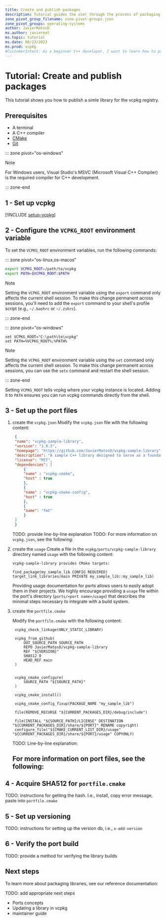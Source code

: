 ```yaml
---
title: Create and publish packages
description: Tutorial guides the user through the process of packaging a library for vcpkg.
zone_pivot_group_filename: zone-pivot-groups.json
zone_pivot_groups: operating-systems
author: JavierMatosD
ms.author: javiermat
ms.topic: tutorial
ms.date: 08/23/2023
ms.prod: vcpkg
#CustomerIntent: As a beginner C++ developer, I want to learn how to package libraries for vcpkg.
---
```


# Tutorial: Create and publish packages

This tutorial shows you how to publish a simle library for the vcpkg registry.

## Prerequisites

- A terminal
- A C++ compiler
- [CMake](https://cmake.org/download/)
- [Git](https://git-scm.com/downloads)

::: zone pivot="os-windows"

> [!NOTE]
> For Windows users, Visual Studio's MSVC (Microsoft Visual C++ Compiler) is the required compiler for C++ development.

::: zone-end

## 1 - Set up vcpkg

[!INCLUDE [setup-vcpkg](includes/setup-vcpkg.md)]

## 2 - Configure the `VCPKG_ROOT` environment variable

To set the `VCPKG_ROOT` environment variables, run the following commands:

::: zone pivot="os-linux,os-macos"

```bash
export VCPKG_ROOT=/path/to/vcpkg
export PATH=$VCPKG_ROOT:$PATH
```

> [!NOTE]
> Setting the `VCPKG_ROOT` environment variable using the `export` command only affects the current shell session. To make this change permanent across sessions, you'll need to add the `export` command to your shell's profile script (e.g., `~/.bashrc` or `~/.zshrc`).

::: zone-end

::: zone pivot="os-windows"

```console
set VCPKG_ROOT="C:\path\to\vcpkg"
set PATH=%VCPKG_ROOT%;%PATH%
```

> [!NOTE]
> Setting the `VCPKG_ROOT` environment variable using the `set` command only affects the current shell session. To make this change permanent across sessions, you can use the `setx` command and restart the shell session.

::: zone-end

Setting `VCPKG_ROOT` tells vcpkg where your vcpkg instance is located.
Adding it to `PATH` ensures you can run vcpkg commands directly from the shell.

## 3 - Set up the port files

1. create the `vcpkg.json`
   Modify the `vcpkg.json` file with the following content:
   ```json
    {
    "name": "vcpkg-sample-library",
    "version": "1.0.3",
    "homepage": "https://github.com/JavierMatosD/vcpkg-sample-library",
    "description": "A sample C++ library designed to serve as a foundational example for a tutorial on packaging libraries with vcpkg.",
    "license": "MIT",
    "dependencies": [
        {
        "name" : "vcpkg-cmake",
        "host" : true
        },
        {
        "name" : "vcpkg-cmake-config",
        "host" : true
        },
        {
        "name": "fmt"
        }
    ]
    }
    ```
    TODO: provide line-by-line explanation
    TODO: For more information on `vcpkg.json`, see the following:

2. create the `usage`
   Create a file in the `vcpkg/ports/vcpkg-sample-library` directory named `usage` with the following content:

   ```
   vcpkg-sample-library provides CMake targets:
   
   find_package(my_sample_lib CONFIG REQUIRED)
   target_link_libraries(main PRIVATE my_sample_lib::my_sample_lib)
   ```
   Providing usage documentation for ports allows users to easily adopt them in their projects. We highly encourage providing a `usage` file within the port's directory (`ports/<port name>/usage`) that describes the minimal steps necessary to integrate with a build system.

3. create the `portfile.cmake`
   
   Modify the `portfile.cmake` with the following content:
   
   ```
    vcpkg_check_linkage(ONLY_STATIC_LIBRARY)

    vcpkg_from_github(
        OUT_SOURCE_PATH SOURCE_PATH
        REPO JavierMatosD/vcpkg-sample-library
        REF "${VERSION}"
        SHA512 0
        HEAD_REF main
    )


    vcpkg_cmake_configure(
        SOURCE_PATH "${SOURCE_PATH}"
    )

    vcpkg_cmake_install()

    vcpkg_cmake_config_fixup(PACKAGE_NAME "my_sample_lib")

    file(REMOVE_RECURSE "${CURRENT_PACKAGES_DIR}/debug/include")

    file(INSTALL "${SOURCE_PATH}/LICENSE" DESTINATION "${CURRENT_PACKAGES_DIR}/share/${PORT}" RENAME copyright)
    configure_file("${CMAKE_CURRENT_LIST_DIR}/usage" "${CURRENT_PACKAGES_DIR}/share/${PORT}/usage" COPYONLY)
    ```

    TODO: Line-by-line explanation:

    For more information on port files, see the following:
    - 

## 4 - Acquire SHA512 for `portfile.cmake`

TODO: instructions for getitng the hash. I.e., install, copy error message, paste into `portfile.cmake`

## 5 - Set up versioning

TODO: instructions for setting up the version db, i.e., `x-add-version`

## 6 - Verify the port build

TODO: provide a method for verifying the library builds

## Next steps

To learn more about packaging libraries, see our reference documentation:

TODO: add appropriate next steps

- Ports concepts
- Updating a library in vcpkg
- maintainer guide
